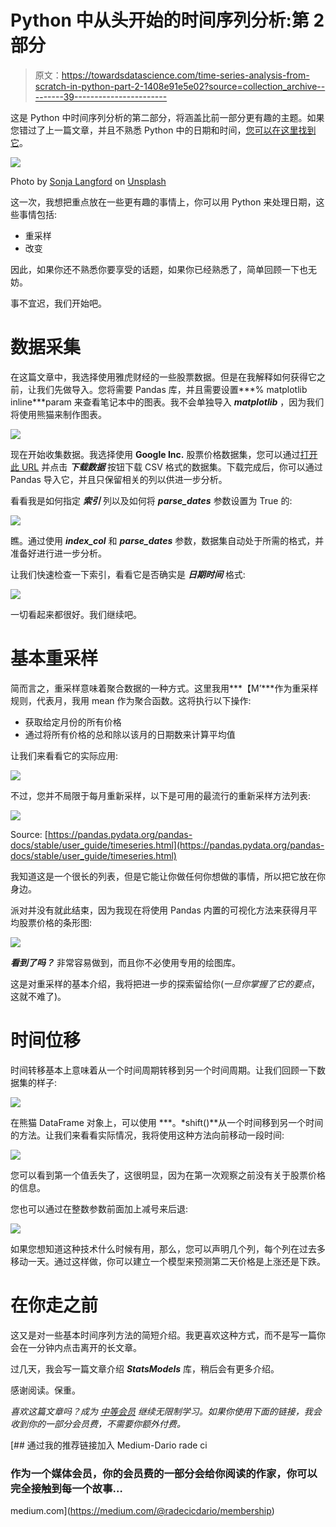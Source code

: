# Python 中从头开始的时间序列分析:第 2 部分

> 原文：<https://towardsdatascience.com/time-series-analysis-from-scratch-in-python-part-2-1408e91e5e02?source=collection_archive---------39----------------------->

这是 Python 中时间序列分析的第二部分，将涵盖比前一部分更有趣的主题。如果您错过了上一篇文章，并且不熟悉 Python 中的日期和时间，[您可以在这里找到它](/time-series-analysis-from-scratch-in-python-part-1-810dea60327a)。

![](img/fb4540eb497885153bb8b7995786fbb0.png)

Photo by [Sonja Langford](https://unsplash.com/@sonjalangford?utm_source=medium&utm_medium=referral) on [Unsplash](https://unsplash.com?utm_source=medium&utm_medium=referral)

这一次，我想把重点放在一些更有趣的事情上，你可以用 Python 来处理日期，这些事情包括:

*   重采样
*   改变

因此，如果你还不熟悉你要享受的话题，如果你已经熟悉了，简单回顾一下也无妨。

事不宜迟，我们开始吧。

# 数据采集

在这篇文章中，我选择使用雅虎财经的一些股票数据。但是在我解释如何获得它之前，让我们先做导入。您将需要 Pandas 库，并且需要设置***% matplotlib inline***param 来查看笔记本中的图表。我不会单独导入 ***matplotlib*** ，因为我们将使用熊猫来制作图表。

![](img/361833390729be288fdc8cc7065b7777.png)

现在开始收集数据。我选择使用 **Google Inc.** 股票价格数据集，您可以通过[打开此 URL](https://finance.yahoo.com/quote/GOOG/history?p=GOOG) 并点击 ***下载数据*** 按钮下载 CSV 格式的数据集。下载完成后，你可以通过 Pandas 导入它，并且只保留相关的列以供进一步分析。

看看我是如何指定 ***索引*** 列以及如何将 ***parse_dates*** 参数设置为 True 的:

![](img/3ee0ee403e567bd7deebe9ee8a61929a.png)

瞧。通过使用 ***index_col*** 和 ***parse_dates*** 参数，数据集自动处于所需的格式，并准备好进行进一步分析。

让我们快速检查一下索引，看看它是否确实是 ***日期时间*** 格式:

![](img/93dcfd0b1459f4e2eb17794abac8220c.png)

一切看起来都很好。我们继续吧。

# 基本重采样

简而言之，重采样意味着聚合数据的一种方式。这里我用***【M’***作为重采样规则，代表月，我用 mean 作为聚合函数。这将执行以下操作:

*   获取给定月份的所有价格
*   通过将所有价格的总和除以该月的日期数来计算平均值

让我们来看看它的实际应用:

![](img/0b7c16dfeedfbedf9e15456bd0d75c8b.png)

不过，您并不局限于每月重新采样，以下是可用的最流行的重新采样方法列表:

![](img/d052a7b23b7124c5177180e8d1e59d4e.png)

Source: [https://pandas.pydata.org/pandas-docs/stable/user_guide/timeseries.html](https://pandas.pydata.org/pandas-docs/stable/user_guide/timeseries.html)

我知道这是一个很长的列表，但是它能让你做任何你想做的事情，所以把它放在你身边。

派对并没有就此结束，因为我现在将使用 Pandas 内置的可视化方法来获得月平均股票价格的条形图:

![](img/f9bba8ed57bbbd8abcf3adf5f17be111.png)

***看到了吗？*** 非常容易做到，而且你不必使用专用的绘图库。

这是对重采样的基本介绍，我将把进一步的探索留给你(*一旦你掌握了它的要点*，这就不难了)。

# 时间位移

时间转移基本上意味着从一个时间周期转移到另一个时间周期。让我们回顾一下数据集的样子:

![](img/6e29867badf86aeabf23652cf780a685.png)

在熊猫 DataFrame 对象上，可以使用 ***。*shift()**从一个时间移到另一个时间的方法。让我们来看看实际情况，我将使用这种方法向前移动一段时间:

![](img/223bd2c6716cbd76389c6d1de35da633.png)

您可以看到第一个值丢失了，这很明显，因为在第一次观察之前没有关于股票价格的信息。

您也可以通过在整数参数前面加上减号来后退:

![](img/536dcd0c1167d607c9855208647333c6.png)

如果您想知道这种技术什么时候有用，那么，您可以声明几个列，每个列在过去多移动一天。通过这样做，你可以建立一个模型来预测第二天价格是上涨还是下跌。

# 在你走之前

这又是对一些基本时间序列方法的简短介绍。我更喜欢这种方式，而不是写一篇你会在一分钟内点击离开的长文章。

过几天，我会写一篇文章介绍 ***StatsModels*** 库，稍后会有更多介绍。

感谢阅读。保重。

*喜欢这篇文章吗？成为* [*中等会员*](https://medium.com/@radecicdario/membership) *继续无限制学习。如果你使用下面的链接，我会收到你的一部分会员费，不需要你额外付费。*

[](https://medium.com/@radecicdario/membership) [## 通过我的推荐链接加入 Medium-Dario rade ci

### 作为一个媒体会员，你的会员费的一部分会给你阅读的作家，你可以完全接触到每一个故事…

medium.com](https://medium.com/@radecicdario/membership)